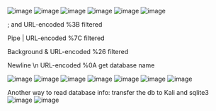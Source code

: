 ![image](https://github.com/user-attachments/assets/3573af9d-d0bc-499d-9182-23ccec877635)
![image](https://github.com/user-attachments/assets/f7447603-acfb-4c3c-8764-cb732db8121c)
![image](https://github.com/user-attachments/assets/a0ec412a-8b52-42d6-8fa7-b54616a9450c)
![image](https://github.com/user-attachments/assets/5d9afd40-ae69-4954-acc2-926f0849d125)
![image](https://github.com/user-attachments/assets/653efdce-4461-4984-9983-4c58dbd4952e)
![image](https://github.com/user-attachments/assets/24fb971a-6c42-48b3-8b61-a6d2503322fb)

; and URL-encoded %3B filtered

Pipe | URL-encoded %7C filtered

Background & URL-encoded %26 filtered

Newline \n URL-encoded %0A  get database name

![image](https://github.com/user-attachments/assets/745c4f82-62e7-4ad2-ae0d-5bc8d2610ad4)
![image](https://github.com/user-attachments/assets/96512541-05af-4d4e-af0f-049c85d9544b)
![image](https://github.com/user-attachments/assets/d203f919-4246-46e4-a249-6fe59bb2af22)
![image](https://github.com/user-attachments/assets/0a494ddd-83b8-4b6c-b57f-31e9c9bc09a6)
![image](https://github.com/user-attachments/assets/f61d8c53-4f87-45ba-82ed-4834cbae4cb8)
![image](https://github.com/user-attachments/assets/7192e144-9c37-45cf-a42d-a7ffa91346a2)
![image](https://github.com/user-attachments/assets/c2875952-edad-4f80-95b0-811e0b174f79)

Another way to read database info:
transfer the db to Kali and sqlite3
![image](https://github.com/user-attachments/assets/4e5532e1-0dd9-4b9a-94f8-60042766a2ec)
![image](https://github.com/user-attachments/assets/7f515f35-2b19-416d-8966-bc4a22b75b02)
